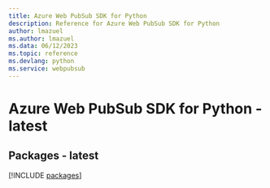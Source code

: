 ```yaml
---
title: Azure Web PubSub SDK for Python
description: Reference for Azure Web PubSub SDK for Python
author: lmazuel
ms.author: lmazuel
ms.data: 06/12/2023
ms.topic: reference
ms.devlang: python
ms.service: webpubsub
---
```

# Azure Web PubSub SDK for Python - latest
## Packages - latest
[!INCLUDE [packages](web-pubsub-index.md)]